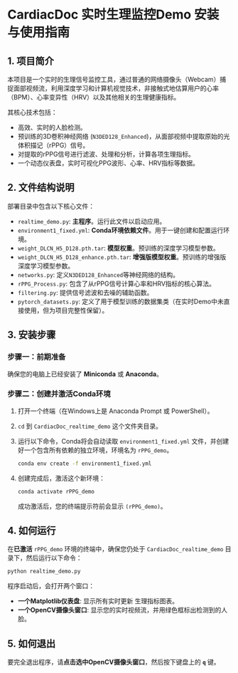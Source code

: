 # CardiacDoc 实时生理监控Demo 安装与使用指南

## 1. 项目简介

本项目是一个实时的生理信号监控工具，通过普通的网络摄像头（Webcam）捕捉面部视频流，利用深度学习和计算机视觉技术，非接触式地估算用户的心率（BPM）、心率变异性（HRV）以及其他相关的生理健康指标。

其核心技术包括：
- 高效、实时的人脸检测。
- 预训练的3D卷积神经网络 (`N3DED128_Enhanced`)，从面部视频中提取原始的光体积描记（rPPG）信号。
- 对提取的rPPG信号进行滤波、处理和分析，计算各项生理指标。
- 一个动态仪表盘，实时可视化PPG波形、心率、HRV指标等数据。

## 2. 文件结构说明

部署目录中包含以下核心文件：

- `realtime_demo.py`: **主程序**。运行此文件以启动应用。
- `environment1_fixed.yml`: **Conda环境依赖文件**。用于一键创建和配置运行环境。
- `weight_DLCN_H5_D128.pth.tar`: **模型权重**。预训练的深度学习模型参数。
- `weight_DLCN_H5_D128_enhance.pth.tar`: **增强版模型权重**。预训练的增强版深度学习模型参数。
- `networks.py`: 定义`N3DED128_Enhanced`等神经网络的结构。
- `rPPG_Process.py`: 包含了从rPPG信号计算心率和HRV指标的核心算法。
- `filtering.py`: 提供信号滤波和去噪的辅助函数。
- `pytorch_datasets.py`: 定义了用于模型训练的数据集类（在实时Demo中未直接使用，但为项目完整性保留）。

## 3. 安装步骤

### 步骤一：前期准备
确保您的电脑上已经安装了 **Miniconda** 或 **Anaconda**。

### 步骤二：创建并激活Conda环境
1.  打开一个终端（在Windows上是 Anaconda Prompt 或 PowerShell）。
2.  `cd` 到 `CardiacDoc_realtime_demo` 这个文件夹目录。
3.  运行以下命令，Conda将会自动读取 `environment1_fixed.yml` 文件，并创建好一个包含所有依赖的独立环境，环境名为 `rPPG_demo`。

    ```bash
    conda env create -f environment1_fixed.yml
    ```

4.  创建完成后，激活这个新环境：

    ```bash
    conda activate rPPG_demo
    ```
    成功激活后，您的终端提示符前会显示 `(rPPG_demo)`。

## 4. 如何运行

在**已激活** `rPPG_demo` 环境的终端中，确保您仍处于 `CardiacDoc_realtime_demo` 目录下，然后运行以下命令：

```bash
python realtime_demo.py
```

程序启动后，会打开两个窗口：
- **一个Matplotlib仪表盘**: 显示所有实时更新 生理指标图表。
- **一个OpenCV摄像头窗口**: 显示您的实时视频流，并用绿色框标出检测到的人脸。

## 5. 如何退出

要完全退出程序，请**点击选中OpenCV摄像头窗口**，然后按下键盘上的 **`q`** 键。


